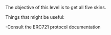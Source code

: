 The objective of this level is to get all five skins.

Things that might be useful:

-Consult the ERC721 protocol documentation
